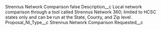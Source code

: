 <?xml version="1.0" encoding="UTF-8"?>
<CustomMetadata xmlns="http://soap.sforce.com/2006/04/metadata" xmlns:xsi="http://www.w3.org/2001/XMLSchema-instance" xmlns:xsd="http://www.w3.org/2001/XMLSchema">
    <label>Strennus Network Comparison</label>
    <protected>false</protected>
    <values>
        <field>Description__c</field>
        <value xsi:type="xsd:string">Local network comparison through a tool called Strennus Network 360; limited to HCSC states only and can be run at the State, County, and Zip level.</value>
    </values>
    <values>
        <field>Proposal_NI_Type__c</field>
        <value xsi:type="xsd:string">Strennus Network Comparison</value>
    </values>
    <values>
        <field>Requested__c</field>
        <value xsi:nil="true"/>
    </values>
</CustomMetadata>
